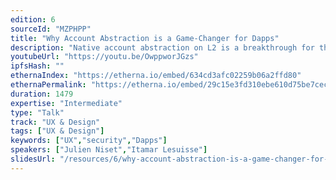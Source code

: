 ```yaml
---
edition: 6
sourceId: "MZPHPP"
title: "Why Account Abstraction is a Game-Changer for Dapps"
description: "Native account abstraction on L2 is a breakthrough for the usability and security of crypto. It’s also the only way to scale self-custody. This talk explains what account abstraction is and why it matters for Dapps and their users. We’ll provide specific examples of features that it uniquely enables, such as session keys, fraud monitoring, multicall, social recovery and more. The end result is the unlocking of new experiences and use cases that can move the needle for crypto’s adoption."
youtubeUrl: "https://youtu.be/OwppworJGzs"
ipfsHash: ""
ethernaIndex: "https://etherna.io/embed/634cd3afc02259b06a2ffd80"
ethernaPermalink: "https://etherna.io/embed/29c15e3fd310ebe610d75be7cec7a2e7324ef90dd58a407e4d731268111a2b3b"
duration: 1479
expertise: "Intermediate"
type: "Talk"
track: "UX & Design"
tags: ["UX & Design"]
keywords: ["UX","security","Dapps"]
speakers: ["Julien Niset","Itamar Lesuisse"]
slidesUrl: "/resources/6/why-account-abstraction-is-a-game-changer-for-dapps.pdf"
---
```

